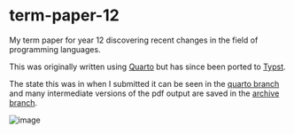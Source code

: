 # term-paper-12

My term paper for year 12 discovering recent changes in the field of programming languages.

This was originally written using [Quarto](https://quarto.org) but has since been ported to [Typst](https://typst.app).

The state this was in when I submitted it can be seen in the [quarto branch](https://github.com/CreatorSiSo/term-paper-12/tree/quarto) and many intermediate versions of the pdf output are saved in the [archive branch](https://github.com/CreatorSiSo/term-paper-12/tree/archive).

![image](https://user-images.githubusercontent.com/64036709/229234026-0730c72f-9860-4de1-be61-e9fe4d1c7f51.png)
